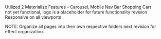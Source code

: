 Utilized 2 Materialize Features - Carousel, Mobile Nav Bar
Shopping Cart not yet functional, logo is a placeholder for future functionality revision
Responsive on all viewports

NOTE: Organize all pages into their own respective folders next revision for effect organization.
